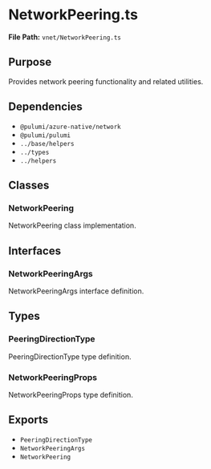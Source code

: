 # NetworkPeering.ts

**File Path:** `vnet/NetworkPeering.ts`

## Purpose

Provides network peering functionality and related utilities.

## Dependencies

- `@pulumi/azure-native/network`
- `@pulumi/pulumi`
- `../base/helpers`
- `../types`
- `../helpers`

## Classes

### NetworkPeering

NetworkPeering class implementation.

## Interfaces

### NetworkPeeringArgs

NetworkPeeringArgs interface definition.

## Types

### PeeringDirectionType

PeeringDirectionType type definition.

### NetworkPeeringProps

NetworkPeeringProps type definition.

## Exports

- `PeeringDirectionType`
- `NetworkPeeringArgs`
- `NetworkPeering`
